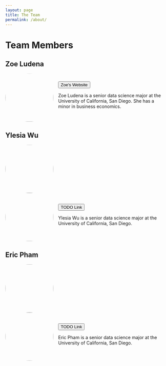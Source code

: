 ```yaml
---
layout: page
title: The Team
permalink: /about/
---
```


# Team Members

## Zoe Ludena

<div style="display: flex; align-items: center;">
    <img src="https://zoeludena.github.io/SeeRiseWebsite/assets/team_pics/zoe.jpg" 
         style="clip-path: circle(); width: 150px; height: 150px; object-fit: cover; margin-right: 15px;">
    <div>
        <a href="https://zoeludena.github.io/" target="_blank">
            <button>Zoe's Website</button>
        </a>
        <p>Zoe Ludena is a senior data science major at the University of California, San Diego. She has a minor in business economics.</p>
    </div>
</div>


## Ylesia Wu

<img src="https://zoeludena.github.io/SeeRiseWebsite/assets/team_pics/ylesia.jpg" style="clip-path: circle(); width: 80%; width: 150px; height: 150px; object-fit: cover;">

<div style="display: flex; align-items: center;">
    <img src="https://zoeludena.github.io/SeeRiseWebsite/assets/team_pics/ylesia.jpg" 
         style="clip-path: circle(); width: 150px; height: 150px; object-fit: cover; margin-right: 15px;">
    <div>
        <a href="https://zoeludena.github.io/" target="_blank">
            <button>TODO Link</button>
        </a>
        <p>Ylesia Wu is a senior data science major at the University of California, San Diego.</p>
    </div>
</div>

## Eric Pham

<img src="https://zoeludena.github.io/SeeRiseWebsite/assets/team_pics/eric.png" style="clip-path: circle(); width: 80%; width: 150px; height: 150px; object-fit: cover;">

<div style="display: flex; align-items: center;">
    <img src="https://zoeludena.github.io/SeeRiseWebsite/assets/team_pics/eric.png" 
         style="clip-path: circle(); width: 150px; height: 150px; object-fit: cover; margin-right: 15px;">
    <div>
        <a href="https://zoeludena.github.io/" target="_blank">
            <button>TODO Link</button>
        </a>
        <p>Eric Pham is a senior data science major at the University of California, San Diego.</p>
    </div>
</div>
